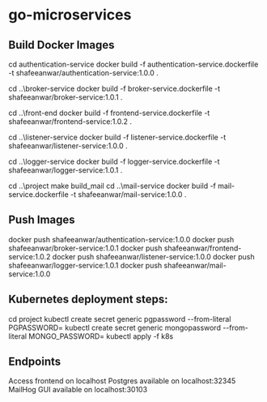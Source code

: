 # go-microservices

## Build Docker Images

cd authentication-service
docker build -f authentication-service.dockerfile -t shafeeanwar/authentication-service:1.0.0 .

cd ..\broker-service
docker build -f broker-service.dockerfile -t shafeeanwar/broker-service:1.0.1 .

cd ..\front-end
docker build -f frontend-service.dockerfile -t shafeeanwar/frontend-service:1.0.2 .

cd ..\listener-service
docker build -f listener-service.dockerfile -t shafeeanwar/listener-service:1.0.0 .

cd ..\logger-service
docker build -f logger-service.dockerfile -t shafeeanwar/logger-service:1.0.1 .

cd ..\project
make build_mail
cd ..\mail-service
docker build -f mail-service.dockerfile -t shafeeanwar/mail-service:1.0.0 .

## Push Images

docker push shafeeanwar/authentication-service:1.0.0
docker push shafeeanwar/broker-service:1.0.1
docker push shafeeanwar/frontend-service:1.0.2
docker push shafeeanwar/listener-service:1.0.0
docker push shafeeanwar/logger-service:1.0.1
docker push shafeeanwar/mail-service:1.0.0

## Kubernetes deployment steps:

cd project
kubectl create secret generic pgpassword --from-literal PGPASSWORD=<password>
kubectl create secret generic mongopassword --from-literal MONGO_PASSWORD=<password>
kubectl apply -f k8s

## Endpoints

Access frontend on localhost
Postgres available on localhost:32345
MailHog GUI available on localhost:30103
